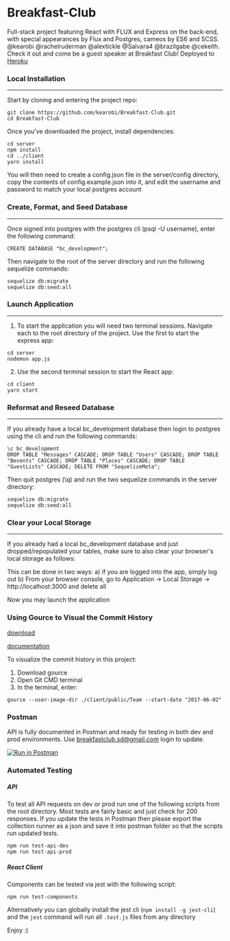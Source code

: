 # Breakfast-Club
Full-stack project featuring React with FLUX and Express on the back-end, with special appearances by Flux and Postgres, cameos by ES6 and SCSS. @kearobi @rachelruderman @alextickle @Salvara4 @brazilgabe @cekeith. Check it out and come be a guest speaker at Breakfast Club! Deployed to [Heroku](https://breakfast-club.herokuapp.com/)

### Local Installation
---
Start by cloning and entering the project repo:

```
git clone https://github.com/kearobi/Breakfast-Club.git
cd Breakfast-Club
```

Once you've downloaded the project, install dependencies:

```
cd server
npm install
cd ../client
yarn install
```

You will then need to create a config.json file in the server/config directory, copy the contents of config.example.json into it,
and edit the username and password to match your local postgres account

### Create, Format, and Seed Database
---

Once signed into postgres with the postgres cli (psql -U username), enter the following command:

```
CREATE DATABASE "bc_development";
```

Then navigate to the root of the server directory and run the following sequelize commands:

```
sequelize db:migrate
sequelize db:seed:all
```


### Launch Application
---

1. To start the application you will need two terminal sessions. Navigate each to the root directory of the project. Use the first to start the express app:

```
cd server
nodemon app.js
```


2. Use the second terminal session to start the React app:

```
cd client
yarn start
```


### Reformat and Reseed Database
---

 If you already have a local bc_development database then login to postgres using the cli and run the following commands:

```
\c bc_development
DROP TABLE "Messages" CASCADE; DROP TABLE "Users" CASCADE; DROP TABLE "Bevents" CASCADE; DROP TABLE "Places" CASCADE; DROP TABLE "GuestLists" CASCADE; DELETE FROM "SequelizeMeta";
```

Then quit postgres (\q) and run the two sequelize commands in the server directory:

```
sequelize db:migrate
sequelize db:seed:all
```


### Clear your Local Storage
---
If you already had a local bc_development database and just dropped/repopulated your tables, make sure to also clear your browser's local storage as follows:

This can be done in two ways:
a) if you are logged into the app, simply log out
b) From your browser console, go to Application -> Local Storage -> http://localhost:3000 and delete all

Now you may launch the application


### Using Gource to Visual the Commit History

[download](http://gource.io/)

[documentation](https://github.com/acaudwell/Gource)

To visualize the commit history in this project:
1. Download gource
2. Open  Git CMD terminal
3. In the terminal, enter:

```
gource --user-image-dir ./client/public/Team --start-date "2017-06-02"
```

### Postman
API is fully documented in Postman and ready for testing in both dev and prod environments. Use breakfastclub.sd@gmail.com login to update.

[![Run in Postman](https://run.pstmn.io/button.svg)](https://app.getpostman.com/run-collection/e68eba690b78729afee8)

### Automated Testing
##### API
To test all API requests on dev or prod run one of the following scripts from the root directory. Most tests are fairly basic and just check for 200 responses. If you update the tests in Postman then please export the collection runner as a json and save it into postman folder so that the scripts run updated tests.

```
npm run test-api-dev
npm run test-api-prod
```

##### React Client
Components can be tested via jest with the following script:
```
npm run test-components
```
Alternatively you can globally install the jest cli (```npm install -g jest-cli```) and the ```jest``` command will run all ```.test.js``` files from any directory

Enjoy :)
